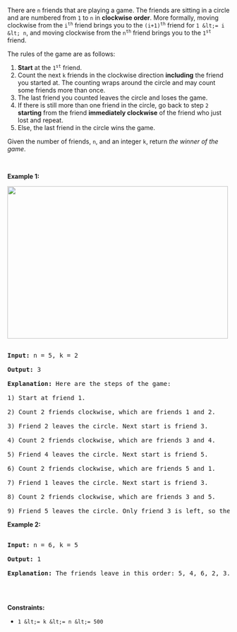 There are `` n `` friends that are playing a game. The friends are sitting in a circle and are numbered from `` 1 `` to `` n `` in __clockwise order__. More formally, moving clockwise from the <code>i<sup>th</sup></code> friend brings you to the <code>(i+1)<sup>th</sup></code> friend for `` 1 &lt;= i &lt; n ``, and moving clockwise from the <code>n<sup>th</sup></code> friend brings you to the <code>1<sup>st</sup></code> friend.

The rules of the game are as follows:

1.   __Start__ at the <code>1<sup>st</sup></code> friend.
2.   Count the next `` k `` friends in the clockwise direction __including__ the friend you started at. The counting wraps around the circle and may count some friends more than once.
3.   The last friend you counted leaves the circle and loses the game.
4.   If there is still more than one friend in the circle, go back to step `` 2 `` __starting__ from the friend __immediately clockwise__ of the friend who just lost and repeat.
5.   Else, the last friend in the circle wins the game.

Given the number of friends, `` n ``, and an integer `` k ``, return _the winner of the game_.

&nbsp;

__Example 1:__

<img alt="" src="https://assets.leetcode.com/uploads/2021/03/25/ic234-q2-ex11.png" style="width: 500px; height: 345px;"/>

<pre>
<strong>Input:</strong> n = 5, k = 2
<strong>Output:</strong> 3
<strong>Explanation:</strong> Here are the steps of the game:
1) Start at friend 1.
2) Count 2 friends clockwise, which are friends 1 and 2.
3) Friend 2 leaves the circle. Next start is friend 3.
4) Count 2 friends clockwise, which are friends 3 and 4.
5) Friend 4 leaves the circle. Next start is friend 5.
6) Count 2 friends clockwise, which are friends 5 and 1.
7) Friend 1 leaves the circle. Next start is friend 3.
8) Count 2 friends clockwise, which are friends 3 and 5.
9) Friend 5 leaves the circle. Only friend 3 is left, so they are the winner.</pre>

__Example 2:__

<pre>
<strong>Input:</strong> n = 6, k = 5
<strong>Output:</strong> 1
<strong>Explanation:</strong> The friends leave in this order: 5, 4, 6, 2, 3. The winner is friend 1.
</pre>

&nbsp;

__Constraints:__

*   `` 1 &lt;= k &lt;= n &lt;= 500 ``